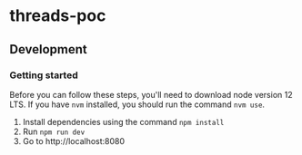 # threads-poc

## Development

### Getting started

Before you can follow these steps, you'll need to download node version 12 LTS.
If you have `nvm` installed, you should run the command `nvm use`.

1. Install dependencies using the command `npm install`
2. Run `npm run dev`
3. Go to http://localhost:8080
